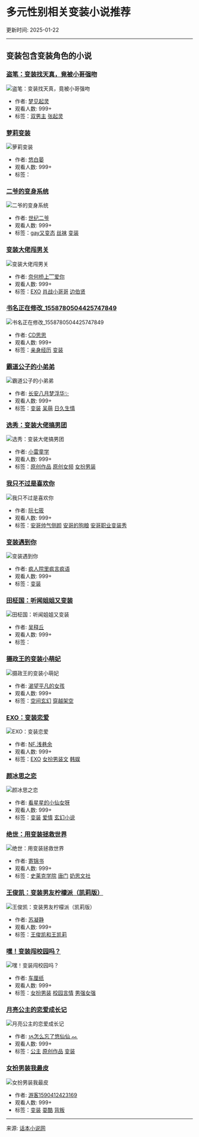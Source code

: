 # 多元性别相关变装小说推荐

更新时间: 2025-01-22

---

## 变装包含变装角色的小说

### [盗笔：变装找天真，竟被小哥强吻](//www.ihuaben.com/book/9680218.html)
![盗笔：变装找天真，竟被小哥强吻](//piccn.ihuaben.com/pic/book/default.jpg?x-oss-process=image/resize,w_210/format,webp)
- 作者: [梦见起灵](//user.ihuaben.com/85044819)
- 观看人数: 999+ 
- 标签：[双男主](//www.ihuaben.com/category/shuangnanzhu/) [张起灵](//www.ihuaben.com/category/zhangqiling/)

### [萝莉变装](//www.ihuaben.com/book/12042846.html)
![萝莉变装](//piccn.ihuaben.com/pic/book/202407/2421/1721826176908-3BEA65p20y_960-1280.png?x-oss-process=image/resize,w_210/format,webp)
- 作者: [悠白晏](//user.ihuaben.com/119698675)
- 观看人数: 999+ 
- 标签：

### [二爷的变身系统](//www.ihuaben.com/book/3307312.html)
![二爷的变身系统](//piccn.ihuaben.com/pic/book/202002/1011/1581303703913-RO25PMk306_600-800.jpeg?x-oss-process=image/resize,w_210/format,webp)
- 作者: [世纪二爷](//user.ihuaben.com/25601825)
- 观看人数: 999+ 
- 标签：[gay又变态](//www.ihuaben.com/category/gayyoubiantai/) [丝袜](//www.ihuaben.com/category/siwa/) [变装](//www.ihuaben.com/category/bianzhuang/)

### [变装大佬闯男关](//www.ihuaben.com/book/1847293.html)
![变装大佬闯男关](//piccn.ihuaben.com/pic/book/201810/13031903-1540090405601-5A8j9uNL5Q_420-560.jpeg?x-oss-process=image/resize,w_210/format,webp)
- 作者: [奈何桥上﹌爱你](//user.ihuaben.com/13031903)
- 观看人数: 999+ 
- 标签：[EXO](//www.ihuaben.com/category/exo/) [肖战小哥哥](//www.ihuaben.com/category/xiaozhanxiaogege/) [边伯贤](//www.ihuaben.com/category/bianboxian/)

### [书名正在修改_1558780504425747849](//www.ihuaben.com/book/1325638.html)
![书名正在修改_1558780504425747849](//piccn.ihuaben.com/pic/book/201806/8914041-1528053516679-63y1375792_420-560.jpeg?x-oss-process=image/resize,w_210/format,webp)
- 作者: [CD思思](//user.ihuaben.com/8914041)
- 观看人数: 999+ 
- 标签：[亲身经历](//www.ihuaben.com/category/qinshenjingli/) [变装](//www.ihuaben.com/category/bianzhuang/)

### [霸道公子的小弟弟](//www.ihuaben.com/book/385770.html)
![霸道公子的小弟弟](//piccn.ihuaben.com/pic/book/201707/1499312892445-K78H2Y4mne.jpeg?x-oss-process=image/resize,w_210/format,webp)
- 作者: [长安八月梦浮华✨](//user.ihuaben.com/2291788)
- 观看人数: 999+ 
- 标签：[变装](//www.ihuaben.com/category/bianzhuang/) [呆萌](//www.ihuaben.com/category/daimeng/) [日久生情](//www.ihuaben.com/category/rijiushengqing/)

### [选秀：变装大佬搞男团](//www.ihuaben.com/book/5588589.html)
![选秀：变装大佬搞男团](//piccn.ihuaben.com/pic/book/202111/0221/1635860524058-r25pE32668_960-1280.jpeg?x-oss-process=image/resize,w_210/format,webp)
- 作者: [小雷童学](//user.ihuaben.com/26233206)
- 观看人数: 999+ 
- 标签：[原创作品](//www.ihuaben.com/category/yuanchuangzuopin/) [原创女频](//www.ihuaben.com/category/yuanchuangnvpin/) [女扮男装](//www.ihuaben.com/category/nvbannanzhuang/)

### [我只不过是喜欢你](//www.ihuaben.com/book/3705762.html)
![我只不过是喜欢你](//piccn.ihuaben.com/pic/book/202004/0110/1585708280197-1b5ONt996d_956-1274.jpeg?x-oss-process=image/resize,w_210/format,webp)
- 作者: [阮七筱](//user.ihuaben.com/28086436)
- 观看人数: 999+ 
- 标签：[安哥帅气侧颜](//www.ihuaben.com/category/angeshuaiqiceyan/) [安哥的狗粮](//www.ihuaben.com/category/angedegouliang/) [安哥职业变装秀](//www.ihuaben.com/category/angezhiyebianzhuangxiu/)

### [变装遇到你](//www.ihuaben.com/book/378145.html)
![变装遇到你](//piccn.ihuaben.com/pic/book/default.jpg?x-oss-process=image/resize,w_210/format,webp)
- 作者: [疯人院里疯言疯语](//user.ihuaben.com/2201199)
- 观看人数: 999+ 
- 标签：[变装](//www.ihuaben.com/category/bianzhuang/)

### [田柾国：听闻姐姐又变装](//www.ihuaben.com/book/7312018.html)
![田柾国：听闻姐姐又变装](//piccn.ihuaben.com/pic/book/202201/0215/1641109541676-ODu3h72aO1_960-1278.jpeg?x-oss-process=image/resize,w_210/format,webp)
- 作者: [吴释丘](//user.ihuaben.com/14954295)
- 观看人数: 999+ 
- 标签：

### [摄政王的变装小萌妃](//www.ihuaben.com/book/913789.html)
![摄政王的变装小萌妃](//piccn.ihuaben.com/pic/book/201802/1519403189494-n55Ac1477L.jpeg?x-oss-process=image/resize,w_210/format,webp)
- 作者: [渴望平凡的女孩](//user.ihuaben.com/6775795)
- 观看人数: 999+ 
- 标签：[空间玄幻](//www.ihuaben.com/category/kongjianxuanhuan/) [穿越架空](//www.ihuaben.com/category/chuanyuejiakong/)

### [EXO：变装恋爱](//www.ihuaben.com/book/850130.html)
![EXO：变装恋爱](//piccn.ihuaben.com/pic/book/201802/1517673073021-LVy4r31m18.jpeg?x-oss-process=image/resize,w_210/format,webp)
- 作者: [NF.浅巷余](//user.ihuaben.com/5803335)
- 观看人数: 999+ 
- 标签：[EXO](//www.ihuaben.com/category/exo/) [女扮男装文](//www.ihuaben.com/category/nvbannanzhuangwen/) [韩娱](//www.ihuaben.com/category/hanyu/)

### [颜冰思之恋](//www.ihuaben.com/book/1805916.html)
![颜冰思之恋](//piccn.ihuaben.com/pic/book/201810/12731294-1538805720227-5q0m09p782_420-560.jpeg?x-oss-process=image/resize,w_210/format,webp)
- 作者: [看星星的小仙女呀](//user.ihuaben.com/12731294)
- 观看人数: 999+ 
- 标签：[变装](//www.ihuaben.com/category/bianzhuang/) [爱情](//www.ihuaben.com/category/aiqing/) [玄幻小说](//www.ihuaben.com/category/xuanhuanxiaoshuo/)

### [绝世：用变装拯救世界](//www.ihuaben.com/book/6967986.html)
![绝世：用变装拯救世界](//piccn.ihuaben.com/pic/book/202110/2223/1634915437323-7C764Ks1fO_960-1280.jpeg?x-oss-process=image/resize,w_210/format,webp)
- 作者: [寄锦书](//user.ihuaben.com/54596222)
- 观看人数: 999+ 
- 标签：[史莱克学院](//www.ihuaben.com/category/shilaikexueyuan/) [唐门](//www.ihuaben.com/category/tangmen/) [奶思文社](//www.ihuaben.com/category/naisiwenshe/)

### [王俊凯：变装男友柠檬派（凯莉版）](//www.ihuaben.com/book/5695281.html)
![王俊凯：变装男友柠檬派（凯莉版）](//piccn.ihuaben.com/pic/book/202103/2618/1616753031151-77K9X0TP05_281-374.jpeg?x-oss-process=image/resize,w_210/format,webp)
- 作者: [苏凝静](//user.ihuaben.com/34743147)
- 观看人数: 999+ 
- 标签：[王俊凯和王凯莉](//www.ihuaben.com/category/wangjunkaihewangkaili/)

### [嘿！变装闯校园吗？](//www.ihuaben.com/book/4508694.html)
![嘿！变装闯校园吗？](//piccn.ihuaben.com/pic/book/202102/0419/1612439334228-76wuR9UG30_960-1280.jpeg?x-oss-process=image/resize,w_210/format,webp)
- 作者: [车厘纸](//user.ihuaben.com/26576296)
- 观看人数: 999+ 
- 标签：[女扮男装](//www.ihuaben.com/category/nvbannanzhuang/) [校园言情](//www.ihuaben.com/category/xiaoyuanyanqing/) [男强女强](//www.ihuaben.com/category/nanqiangnvqiang3/)

### [月亮公主的恋爱成长记](//www.ihuaben.com/book/4415643.html)
![月亮公主的恋爱成长记](//piccn.ihuaben.com/pic/book/202007/1522/1594823608526-2YP9W1j937_720-960.jpeg?x-oss-process=image/resize,w_210/format,webp)
- 作者: [ᝰ怎么忘了悠仙仙 ᨐ](//user.ihuaben.com/32368547)
- 观看人数: 999+ 
- 标签：[公主](//www.ihuaben.com/category/gongzhu/) [原创作品](//www.ihuaben.com/category/yuanchuangzuopin/) [变装](//www.ihuaben.com/category/bianzhuang/)

### [女扮男装我最皮](//www.ihuaben.com/book/4127140.html)
![女扮男装我最皮](//piccn.ihuaben.com/pic/book/202005/2606/1590445021694-44X13b7W6H_525-700.jpeg?x-oss-process=image/resize,w_210/format,webp)
- 作者: [游客1590412423169](//user.ihuaben.com/30541135)
- 观看人数: 999+ 
- 标签：[变装](//www.ihuaben.com/category/bianzhuang/) [耍酷](//www.ihuaben.com/category/shuaku/) [背叛](//www.ihuaben.com/category/beipan/)

---

来源: [话本小说网](//www.ihuaben.com/juese/变装/)
<!-- tcd_original_link https://www.ihuaben.com/juese/%E5%8F%98%E8%A3%85/ -->
